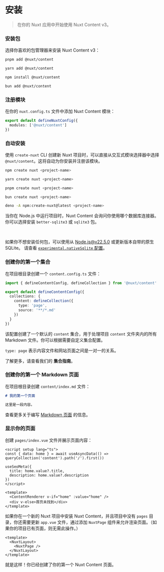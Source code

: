 # 安装

> 在你的 Nuxt 应用中开始使用 Nuxt Content v3。

### 安装包

选择你喜欢的包管理器来安装 Nuxt Content v3：

<code-group>

```bash [pnpm]
pnpm add @nuxt/content
```

```bash [yarn]
yarn add @nuxt/content
```

```bash [npm]
npm install @nuxt/content
```

```bash [bun]
bun add @nuxt/content
```

</code-group>

### 注册模块

在你的 `nuxt.config.ts` 文件中添加 Nuxt Content 模块：

```ts [nuxt.config.ts]
export default defineNuxtConfig({
  modules: ['@nuxt/content']
})
```

### 自动安装

使用 `create-nuxt` CLI 创建新 Nuxt 项目时，可以直接从交互式模块选择器中选择 `@nuxt/content`。这将自动为你安装并注册该模块。

<code-group>

```bash [npm]
npm create nuxt <project-name>
```

```bash [yarn]
yarn create nuxt <project-name>
```

```bash [pnpm]
pnpm create nuxt <project-name>
```

```bash [bun]
bun create nuxt <project-name>
```

```bash [deno]
deno -A npm:create-nuxt@latest <project-name>
```

</code-group>

<note color="warning">

当你在 Node.js 中运行项目时，Nuxt Content 会询问你使用哪个数据库连接器。
你可以选择安装 `better-sqlite3` 或 `sqlite3` 包。

<br />

如果你不想安装任何包，可以使用从 Node.js@v22.5.0 或更新版本自带的原生 SQLite。
请查看 [`experimental.nativeSqlite` 配置](/docs/getting-started/configuration#experimentalnativesqlite-deprecated-use-sqliteconnector)。

</note>

### 创建你的第一个集合

在项目根目录创建一个 `content.config.ts` 文件：

```ts [content.config.ts]
import { defineContentConfig, defineCollection } from '@nuxt/content'

export default defineContentConfig({
  collections: {
    content: defineCollection({
      type: 'page',
      source: '**/*.md'
    })
  }
})
```

该配置创建了一个默认的 `content` 集合，用于处理项目 `content` 文件夹内的所有 Markdown 文件。你可以根据需要自定义集合配置。

<tip>

`type: page` 表示内容文件和网站页面之间是一对一的关系。

</tip>

<note to="/docs/collections/define">

了解更多，请查看我们的 **集合指南**。

</note>

### 创建你的第一个 Markdown 页面

在项目根目录创建 `content/index.md` 文件：

```md [content/index.md]
# 我的第一个页面

这里是一段内容。
```

查看更多关于编写 [Markdown 页面](/docs/files/markdown) 的信息。

### 显示你的页面

创建 `pages/index.vue` 文件并展示页面内容：

```vue [pages/index.vue]
<script setup lang="ts">
const { data: home } = await useAsyncData(() => queryCollection('content').path('/').first())

useSeoMeta({
  title: home.value?.title,
  description: home.value?.description
})
</script>

<template>
  <ContentRenderer v-if="home" :value="home" />
  <div v-else>首页未找到</div>
</template>
```

<note icon="i-lucide-info">

如果你在一个新的 Nuxt 项目中安装 Nuxt Content，并且项目中没有 `pages` 目录，你还需要更新 `app.vue` 文件，通过添加 `NuxtPage` 组件来允许渲染页面。（如果你的项目已有页面，则无需此操作。）

```vue [app.vue]
<template>
  <NuxtLayout>
    <NuxtPage />
  </NuxtLayout>
</template>
```

</note>

<tip icon="i-lucide-rocket">

就是这样！你已经创建了你的第一个 Nuxt Content 页面。

</tip>
